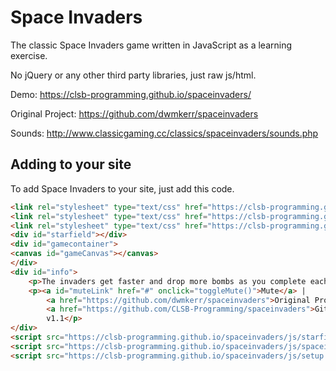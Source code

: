 Space Invaders
==============

The classic Space Invaders game written in JavaScript as a learning exercise.

No jQuery or any other third party libraries, just raw js/html.

Demo: https://clsb-programming.github.io/spaceinvaders/

Original Project: https://github.com/dwmkerr/spaceinvaders

Sounds: http://www.classicgaming.cc/classics/spaceinvaders/sounds.php

Adding to your site
-------------------

To add Space Invaders to your site, just add this code.

````HTML
<link rel="stylesheet" type="text/css" href="https://clsb-programming.github.io/spaceinvaders/css/core.css">
<link rel="stylesheet" type="text/css" href="https://clsb-programming.github.io/spaceinvaders/css/typeography.css">
<link rel="stylesheet" type="text/css" href="https://clsb-programming.github.io/spaceinvaders/css/game.css">
<div id="starfield"></div>
<div id="gamecontainer">
<canvas id="gameCanvas"></canvas>
</div>
<div id="info">
    <p>The invaders get faster and drop more bombs as you complete each level! | Controls: WASD / Arrow Keys + Space</p>
    <p><a id="muteLink" href="#" onclick="toggleMute()">Mute</a> | 
        <a href="https://github.com/dwmkerr/spaceinvaders">Original Project</a> | 
        <a href="https://github.com/CLSB-Programming/spaceinvaders">GitHub Project</a> | 
        v1.1</p>
</div>
<script src="https://clsb-programming.github.io/spaceinvaders/js/starfield.js"></script>
<script src="https://clsb-programming.github.io/spaceinvaders/js/spaceinvaders.js"></script>
<script src="https://clsb-programming.github.io/spaceinvaders/js/setup.js"></script>
````
